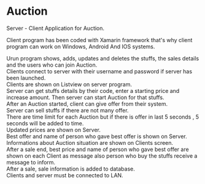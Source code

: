 # Auction



Server - Client Application for Auction.

Client program has been coded with Xamarin framework that's why client program can work on Windows, Android And IOS systems. 

Urun program shows, adds, updates and deletes the stuffs, the sales details and the users who can join Auction.   
Clients connect to server with their username and password if server has been launched.  
Clients are shown on Listview on server program.  
Server can get stuffs details by their code, enter a starting price and increase amount. Then server can start Auction for that stuffs.  
After an Auction started, client can give offer from their system.  
Server can sell stuffs if there are not many offer.  
There are time limit for each Auction but if there is offer in last 5 seconds , 5 seconds will be added to time.  
Updated prices are shown on Server.  
Best offer and name of person who gave best offer is shown on Server.  
Informations about Auction situation are shown on Clients screen.  
After a sale end, best price and name of person who gave best offer are shown on each Client as message also person who buy  the stuffs receive a message to inform.  
After a sale, sale information is added to database.  
Clients and server must be connected to LAN.

